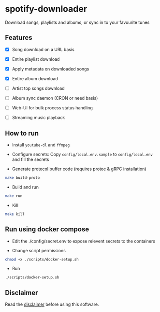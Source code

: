 # spotify-downloader
Download songs, playlists and albums, or sync in to your favourite tunes

## Features

- [X] Song download on a URL basis
- [X] Entire playlist download
- [X] Apply metadata on downloaded songs
- [X] Entire album download
- [ ] Artist top songs download
- [ ] Album sync daemon (CRON or need basis)

- [ ] Web-UI for bulk process status handling
- [ ] Streaming music playback

## How to run

* Install `youtube-dl` and `ffmpeg`

* Configure secrets: Copy `config/local.env.sample` to `config/local.env` and fill the secrets

* Generate protocol buffer code (requires protoc & gRPC installation)

```sh
make build-proto
```

* Build and run
```sh
make run
```

* Kill

```sh
make kill
```

## Run using docker compose

* Edit the ./config/secret.env to expose relevent secrets to the containers

* Change script permissions

```sh
chmod +x ./scripts/docker-setup.sh
```

* Run

```sh
./scripts/docker-setup.sh
```

## Disclaimer
Read the [disclaimer](disclaimer.md) before using this software.
